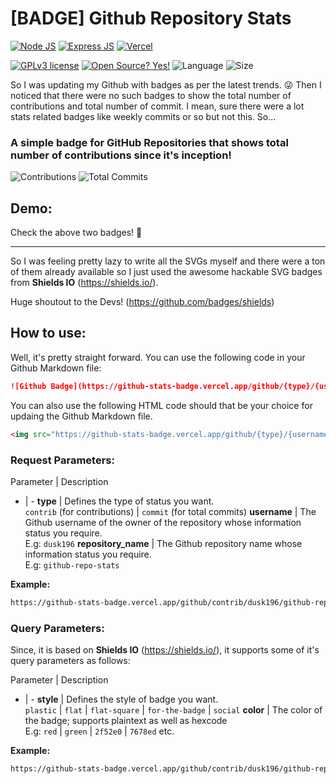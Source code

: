 # [BADGE] Github Repository Stats

[![Node JS](https://img.shields.io/badge/Node.js-339933?style=for-the-badge&logo=nodedotjs&logoColor=white)](https://nodejs.org/)
[![Express JS](https://img.shields.io/badge/Express.js-000000?style=for-the-badge&logo=express&logoColor=white)](https://expressjs.com/)
[![Vercel](https://img.shields.io/badge/Vercel-000000?style=for-the-badge&logo=vercel&logoColor=white)](https://vercel.com/)

[![GPLv3 license](https://img.shields.io/badge/License-GPLv3-blue.svg?style=for-the-badge)](http://perso.crans.org/besson/LICENSE.html)
[![Open Source? Yes!](https://img.shields.io/badge/Open_Source%3F-Yes!-blue?style=for-the-badge&logo=gitHub&logoColor=white)](https://opensource.com/resources/what-open-source/)
![Language](https://img.shields.io/github/languages/top/dusk196/github-repo-stats?style=for-the-badge)
![Size](https://img.shields.io/github/languages/code-size/dusk196/github-repo-stats?style=for-the-badge)

So I was updating my Github with badges as per the latest trends. 😜 Then I noticed that there were no such badges to show the total number of contributions and total number of commit. I mean, sure there were a lot stats related badges like weekly commits or so but not this. So...

### A simple badge for GitHub Repositories that shows total number of contributions since it's inception!

![Contributions](https://github-stats-badge.vercel.app/github/contrib/dusk196/github-repo-stats?style=for-the-badge&color=7678ed)
![Total Commits](https://github-stats-badge.vercel.app/github/commit/dusk196/github-repo-stats?style=for-the-badge&color=7678ed)

## Demo:

Check the above two badges! 🤭

---

So I was feeling pretty lazy to write all the SVGs myself and there were a ton of them already available so I just used the awesome hackable SVG badges from **Shields IO** (https://shields.io/).

Huge shoutout to the Devs! (https://github.com/badges/shields)

## How to use:

Well, it's pretty straight forward. You can use the following code in your Github Markdown file:
```markdown
![Github Badge](https://github-stats-badge.vercel.app/github/{type}/{username}/{repository_name})
```

You can also use the following HTML code should that be your choice for updaing the Github Markdown file.
```html
<img src="https://github-stats-badge.vercel.app/github/{type}/{username}/{repository_name}" />
```

### Request Parameters:

Parameter | Description
- | -
**type** | Defines the type of status you want. <br /> `contrib` (for contributions) \| `commit` (for total commits)
**username** | The Github username of the owner of the repository whose information status you require.  <br /> E.g: `dusk196`
**repository_name** | The Github repository name whose information status you require. <br /> E.g: `github-repo-stats`

**Example:**
```markdown
https://github-stats-badge.vercel.app/github/contrib/dusk196/github-repo-stats
```

### Query Parameters:

Since, it is based on **Shields IO** (https://shields.io/), it supports some of it's query parameters as follows:

Parameter | Description
- | -
**style** | Defines the style of badge you want. <br /> `plastic` \| `flat` \| `flat-square` \| `for-the-badge` \| `social`
**color** | The color of the badge; supports plaintext as well as hexcode <br /> E.g: `red` \| `green` \| `2f52e0` \| `7678ed` etc.

**Example:**
```markdown
https://github-stats-badge.vercel.app/github/contrib/dusk196/github-repo-stats?style=for-the-badge&color=3ddc97
```